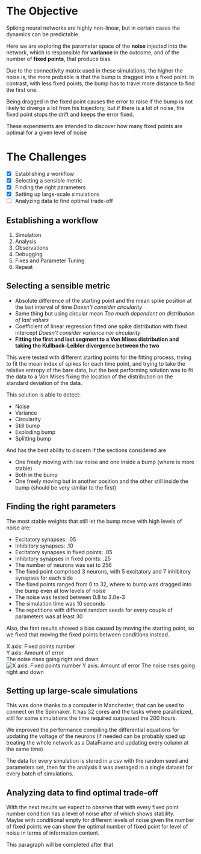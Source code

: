 # The Objective
Spiking neural networks are highly non-linear, but in certain cases the dynamics can be predictable.

Here we are exploring the parameter space of the **noise** injected into the network, which is responsible for **variance** in the outcome, and of the number of **fixed points**, that produce bias.

Due to the connectivity matrix used in these simulations, the higher the noise is, the more probable is that the bump is dragged into a fixed point. In contrast, with less fixed points, the bump has to travel more distance to find the first one. 

Being dragged in the fixed point causes the error to raise if the bump is not likely to diverge a lot from his trajectory, but if there is a lot of noise, the fixed point stops the drift and keeps the error fixed.

These experiments are intended to discover how many fixed points are optimal for a given level of noise 

# The Challenges

- [x] Establishing a workflow
- [x] Selecting a sensible metric
- [x] Finding the right parameters
- [x] Setting up large-scale simulations
- [ ] Analyzing data to find optimal trade-off

## Establishing a workflow

1. Simulation
2. Analysis
3. Observations
4. Debugging
5. Fixes and Parameter Tuning
6. Repeat

## Selecting a sensible metric

- Absolute difference of the starting point and the mean spike position at the last interval of time *Doesn't consider circularity*
- Same thing but using circular mean *Too much dependent on distribution of last values*
- Coefficient of linear regression fitted one spike distribution with fixed intercept *Doesn't consider variance nor circularity*
- **Fitting the first and last segment to a Von Mises distribution and taking the Kullback–Leibler divergence between the two**

This were tested with different starting points for the fitting process, trying to fit the mean index of spikes for each time point, and trying to take the relative entropy of the bare data, but the best performing solution was to fit the data to a Von Mises fixing the location of the distribution on the standard deviation of the data.

This solution is able to detect:

- Noise
- Variance
- Circularity
- Still bump
- Exploding bump
- Splitting bump

And has the best ability to discern if the sections considered are 

- One freely moving with low noise and one inside a bump (where is more stable)
- Both in the bump
- One freely moving but in another position and the other still inside the bump (should be very similar to the first)

## Finding the right parameters

The most stable weights that still let the bump move with high levels of noise are:

- Excitatory synapses: .05 
- Inhibitory synapses: .10
- Excitatory synapses in fixed points: .05
- Inhibitory synapses in fixed points: .25
- The number of neurons was set to 256
- The fixed point comprised 3 neurons, with 5 excitatory and 7 inhibitory synapses for each side
- The fixed points ranged from 0 to 32, where to bump was dragged into the bump even at low levels of noise
- The noise was tested between 0.8 to 3.0e-3
- The simulation time was 10 seconds
- The repetitions with different random seeds for every couple of parameters was at least 30

Also, the first results showed a bias caused by moving the starting point, so we fixed that moving the fixed points between conditions instead.

X axis: Fixed points number  
Y axis: Amount of error  
The noise rises going right and down  
![X axis: Fixed points number  
Y axis: Amount of error
The noise rises going right and down](https://github.com/wl17443/ring-attractor/blob/master/analyses/pic1.png)

## Setting up large-scale simulations

This was done thanks to a computer in Manchester, that can be used to connect on the Spinnaker. It has 32 cores and the tasks where parallelized, still for some simulations the time required surpassed the 200 hours.

We improved the performance compiling the differential equations for updating the voltage of the neurons (if needed can be probably sped up treating the whole network as a DataFrame and updating every column at the same time)

The data for every simulation is stored in a csv with the random seed and parameters set, then for the analysis it was averaged in a single dataset for every batch of simulations.

## Analyzing data to find optimal trade-off

With the next results we expect to observe that with every fixed point number condition has a level of noise after of which shows stability.  
Maybe with conditional empty for different levels of noise given the number of fixed points we can show the optimal number of fixed point for level of noise in terms of information content.

This paragraph will be completed after that